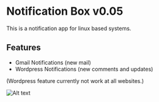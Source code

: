 Notification Box v0.05
================
This is a notification app for linux based systems. 

Features
-----------------
<ul>
<li>Gmail Notifications (new mail)</li>
<li>Wordpress Notifications (new comments and updates)</li>
</ul>
(Wordpress feature currently not work at all websites.)

![Alt text](http://i59.tinypic.com/sexdsk.png "Notification Box")